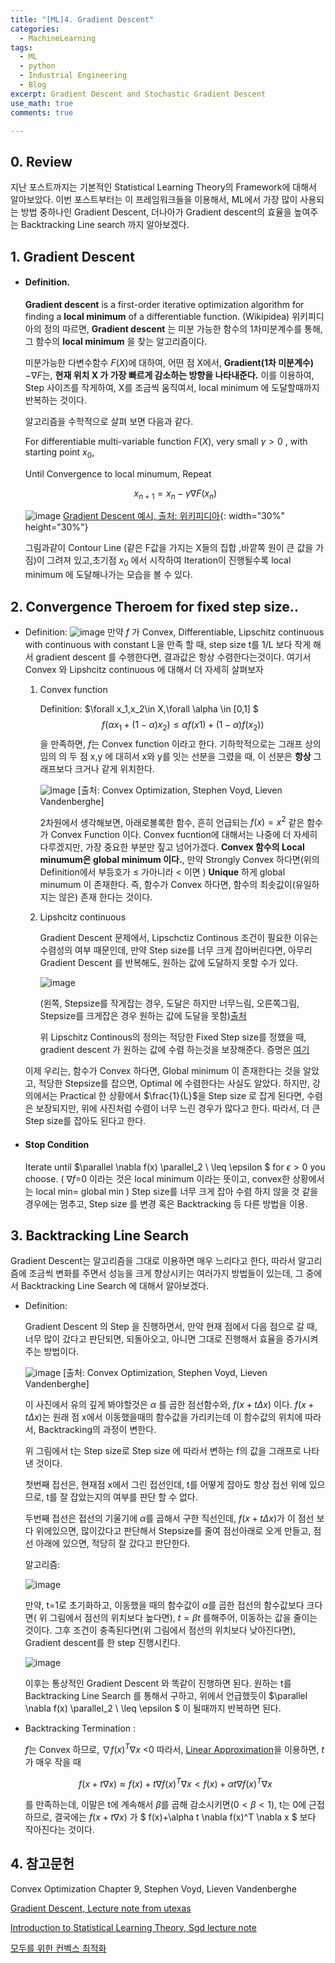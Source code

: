 ```yaml
---
title: "[ML]4. Gradient Descent"
categories:
  - MachineLearning
tags:
  - ML
  - python
  - Industrial Engineering
  - Blog
excerpt: Gradient Descent and Stochastic Gradient Descent
use_math: true
comments: true

---
```

## 0. Review
지난 포스트까지는 기본적인 Statistical Learning Theory의 Framework에 대해서 알아보았다. 이번 포스트부터는 이 프레임워크들을 이용해서,  ML에서 가장 많이 사용되는 방법 중하나인 Gradient Descent, 더나아가 Gradient descent의 효율을 높여주는 Backtracking Line search 까지 알아보겠다.

## 1. Gradient Descent

- #### Definition.
    __Gradient descent__ is a first-order iterative optimization algorithm for finding a __local minimum__ of a differentiable function. (Wikipidea)
    위키피디아의 정의 따르면, __Gradient descent__ 는 미분 가능한 함수의 1차미분계수를 통해, 그 함수의 __local minimum__ 을 찾는 알고리즘이다.


    미분가능한 다변수함수 $F(X)$에 대하여, 어떤 점 X에서,  __Gradient(1차 미분계수)__ $-\nabla F$는, __현재 위치 X 가 가장 빠르게 감소하는 방향을 나타내준다.__ 이를 이용하여, Step 사이즈를 작게하여, X를 조금씩 움직여서, local minimum 에 도달할때까지 반복하는 것이다. 




    알고리즘을 수학적으로 살펴 보면 다음과 같다.
    


  
    For differentiable multi-variable function $F(X)$, very small $\gamma>0$ , with starting point $x_0$, 

    Until Convergence to local minumum, Repeat


    $$x_{n+1}= x_n-\gamma \nabla F(x_n)$$ 
    



    ![image](https://user-images.githubusercontent.com/75593825/130398636-bee6cddf-0d78-4c93-b645-9dc9b6556228.png)
    [Gradient Descent 예시, 출처: 위키피디아](https://en.wikipedia.org/wiki/Gradient_descent){: width="30%" height="30%"}

    
    그림과같이 Contour Line  (같은 F값을 가지는 X들의 집합 ,바깥쪽 원이 큰 값을 가짐)이 그려져 있고,초기점 $x_0$ 에서 시작하여 Iteration이 진행될수록 local minimum 에 도달해나가는 모습을 볼 수 있다.

## 2. Convergence Theroem for fixed step size..

- Definition:
  ![image](https://user-images.githubusercontent.com/75593825/132162353-7e9b4f3f-10a2-40f1-8a9e-8d92a6e4a502.png)
  만약 $f$ 가 Convex, Differentiable, Lipschitz continuous with continuous with constant L을 만족 할 때, step size t를 1/L 보다 작게 해서 gradient descent 를 수행한다면, 결과값은 항상 수렴한다는것이다. 여기서 Convex 와 Lipshcitz continuous 에 대해서 더 자세히 살펴보자

  1. Convex function

      Definition:    $\forall x_1,x_2\in X,\forall \alpha \in [0,1] $
      $$ f(\alpha x_1+(1−\alpha )x_2)≤\alpha f(x1)+(1−\alpha)f(x_2)) $$
      을 만족하면, $f$는 Convex function 이라고 한다. 기하학적으로는 그래프 상의 임의 의 두 점 x,y 에 대히서 x와 y를 잇는 선분을 그렸을 때,  이 선분은 __항상__ 그래프보다 크거나 같게 위치한다.


      ![image](https://user-images.githubusercontent.com/75593825/132164231-e4c316c7-a00a-4c0a-a112-eb4a6eb2088b.png) 
      [출처: Convex Optimization, Stephen Voyd, Lieven Vandenberghe]



      2차원에서 생각해보면, 아래로볼록한 함수, 흔히 언급되는 $f(x)=x^2$ 같은 함수가 Convex Function 이다. Convex fucntion에 대해서는 나중에 더 자세히 다루겠지만, 가장 중요한 부분만 짚고 넘어가겠다. 
      __Convex 함수의 Local minumum은  global minimum 이다.__, 만약 Strongly Convex 하다면(위의 Definition에서 부등호가 $\leq$ 가아니라 $<$ 이면 ) __Unique__ 하게 global minumum 이 존재한다.
      즉, 함수가 Convex 하다면, 함수의 최솟값이(유일하지는 않은) 존재 한다는 것이다. 

  2. Lipshcitz continuous 
      
      Gradient Descent 문제에서, Lipschctiz Continous 조건이 필요한 이유는 수렴성의 여부 때문인데, 만약 Step size를 너무 크게 잡아버린다면, 아무리 Gradient Descent 를 반복해도, 원하는 값에 도달하지 못할 수가 있다. 

      ![image](https://user-images.githubusercontent.com/75593825/132165076-bf7fda6c-f6d8-43ea-9bb0-e50ff45e4de4.png)

      (왼쪽, Stepsize를 작게잡는 경우, 도달은 하지만 너무느림, 오른쪽그림, Stepsize를 크게잡은 경우 원하는 값에 도달을 못함)[출처](http://users.ece.utexas.edu/~cmcaram/EE381V_2012F/Lecture_4_Scribe_Notes.final.pdf)
      
      위 Lipschitz Continous의 정의는  적당한 Fixed Step size를 정했을 때, gradient descent 가 원하는 값에 수렴 하는것을 보장해준다. 증명은 [여기](http://users.ece.utexas.edu/~cmcaram/EE381V_2012F/Lecture_4_Scribe_Notes.final.pdf)

  이제 우리는, 함수가 Convex 하다면, Global minimum 이 존재한다는 것을 알았고, 적당한 Stepsize를 잡으면, Optimal 에 수렴한다는 사실도 알았다. 
  하지만, 강의에서는 Practical 한 상황에서  $\frac{1}{L}$을 Step size 로 잡게 된다면, 수렴은 보장되지만, 위에 사진처럼 수렴이 너무 느린 경우가 많다고 한다. 따라서, 더 큰 Step size를 잡아도 된다고 한다.  

- #### Stop Condition

  Iterate until $\parallel \nabla f(x) \parallel_2 \ \leq \epsilon	$  for $\epsilon>0$ you choose. ( $\nabla f$=0 이라는 것은 local minimum 이라는 뜻이고, convex한 상황에서는 local min= global min 
  )	
  Step size를 너무 크게 잡아 수렴 하지 않을 것 같을 경우에는 멈추고, Step size 를 변경 혹은 Backtracking 등 다른 방법을 이용.

## 3.  Backtracking Line Search
  
  Gradient Descent는 알고리즘을 그대로 이용하면 매우 느리다고 한다, 따라서 알고리즘에 조금씩 변화를 주면서 성능을 크게 향상시키는 여러가지 방법들이 있는데, 그 중에서 Backtracking Line Search 에 대해서 알아보겠다. 

 -  Definition:

    Gradient Descent 의 Step 을 진행하면서, 만약 현재 점에서 다음 점으로 갈 때, 너무 많이 갔다고 판단되면, 되돌아오고, 아니면 그대로 진행해서 효율을 증가시켜주는 방법이다.


    ![image](https://user-images.githubusercontent.com/75593825/132169207-582ab76e-548c-4c9c-b51f-cfcf483b12df.png)
    [출처: Convex Optimization, Stephen Voyd, Lieven Vandenberghe]


    이 사진에서 유의 깊게 봐야할것은 $\alpha$ 를 곱한 점선함수와, $f(x+t\Delta x)$ 이다. $f(x+t\Delta x)$는 원래 점 x에서 이동했을때의 함수값을 가리키는데 이 함수값의 위치에 따라서, Backtracking의 과정이 변한다. 

    위 그림에서 t는 Step size로 Step size 에 따라서 변하는 f의 값을 그래프로 나타낸 것이다. 

    첫번째 접선은, 현재점 x에서 그린 접선인데, t를 어떻게 잡아도 항상 접선 위에 있으므로, t를 잘 잡았는지의 여부를 판단 할 수 없다. 

    두번째 접선은 접선의 기울기에 $\alpha$를 곱해서 구한 직선인데,  $f(x+t\Delta x)$가 이 점선 보다 위에있으면, 많이갔다고 판단해서 Stepsize를 줄여 점선아래로 오게 만들고, 점선 아래에 있으면, 적당히 잘 갔다고 판단한다.

    알고리즘:

    ![image](https://user-images.githubusercontent.com/75593825/132449982-3440f4e0-9c52-409d-9099-9eb0304ee226.png)
    
    만약, t=1로 초기화하고, 이동했을 때의 함수값이 $\alpha$를 곱한 접선의 함수값보다 크다면( 위 그림에서 점선의 위치보다 높다면), $t=\beta t$ 를해주어, 이동하는 값을 줄이는 것이다. 그후 조건이 충족된다면(위 그림에서 점선의 위치보다 낮아진다면), Gradient descent를 한 step 진행시킨다.


    ![image](https://user-images.githubusercontent.com/75593825/132451145-0970e873-ffa8-4058-bf83-6bff69279bd7.png)
    
    이후는 통상적인 Gradient Descent 와 똑같이 진행하면 된다. 원하는 t를 Backtracking Line Search 를 통해서 구하고, 위에서 언급했듯이 
    $\parallel \nabla f(x) \parallel_2 \ \leq \epsilon	$ 이 될때까지 반복하면 된다. 




- Backtracking Termination :

  $f$는 Convex 하므로, $\nabla f(x)^T\nabla x$ <0 따라서, [Linear Approximation](https://en.wikipedia.org/wiki/Linear_approximation)을 이용하면, $t$ 가 매우 작을 때


  $$ f(x+t\nabla x )\approx f(x) +t\nabla f(x)^T \nabla x < f(x)+\alpha t \nabla f(x)^T \nabla x$$
  
  를 만족하는데, 이말은 t에 계속해서 $\beta$를 곱해 감소시키면($0<\beta<1$), t는 0에 근접하므로, 결국에는  $f(x+t\nabla x )$ 가
  $ f(x)+\alpha t \nabla f(x)^T \nabla x $ 보다 작아진다는 것이다. 


## 4. 참고문헌

  Convex Optimization Chapter 9, Stephen Voyd, Lieven Vandenberghe

  [Gradient Descent, Lecture note from utexas](http://users.ece.utexas.edu/~cmcaram/EE381V_2012F/Lecture_4_Scribe_Notes.final.pdf)

  [Introduction to Statistical Learning Theory, Sgd lecture note](https://davidrosenberg.github.io/mlcourse/Archive/2017Fall/Lectures/02b.SGD.pdf)

  [모두를 위한 컨벡스 최적화](https://wikidocs.net/17052)





  



    
 
